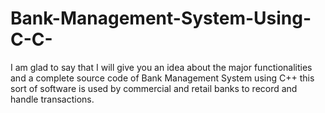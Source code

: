 # Bank-Management-System-Using-C-C-
I am glad to say that I will give you an idea about the major functionalities and a complete source code of Bank Management System using C++ this sort of software is used by commercial and retail banks to record and handle transactions.
